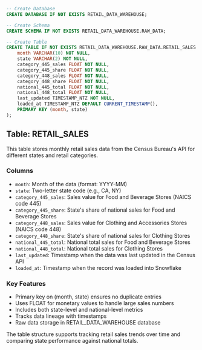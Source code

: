 ```sql
-- Create Database
CREATE DATABASE IF NOT EXISTS RETAIL_DATA_WAREHOUSE;

-- Create Schema
CREATE SCHEMA IF NOT EXISTS RETAIL_DATA_WAREHOUSE.RAW_DATA;

-- Create Table
CREATE TABLE IF NOT EXISTS RETAIL_DATA_WAREHOUSE.RAW_DATA.RETAIL_SALES (
    month VARCHAR(10) NOT NULL,
    state VARCHAR(2) NOT NULL,
    category_445_sales FLOAT NOT NULL,
    category_445_share FLOAT NOT NULL,
    category_448_sales FLOAT NOT NULL,
    category_448_share FLOAT NOT NULL,
    national_445_total FLOAT NOT NULL,
    national_448_total FLOAT NOT NULL,
    last_updated TIMESTAMP_NTZ NOT NULL,
    loaded_at TIMESTAMP_NTZ DEFAULT CURRENT_TIMESTAMP(),
    PRIMARY KEY (month, state)
);
```

## Table: RETAIL_SALES

This table stores monthly retail sales data from the Census Bureau's API for different states and retail categories.

### Columns

- `month`: Month of the data (format: YYYY-MM)
- `state`: Two-letter state code (e.g., CA, NY)
- `category_445_sales`: Sales value for Food and Beverage Stores (NAICS code 445)
- `category_445_share`: State's share of national sales for Food and Beverage Stores
- `category_448_sales`: Sales value for Clothing and Accessories Stores (NAICS code 448)
- `category_448_share`: State's share of national sales for Clothing Stores
- `national_445_total`: National total sales for Food and Beverage Stores
- `national_448_total`: National total sales for Clothing Stores
- `last_updated`: Timestamp when the data was last updated in the Census API
- `loaded_at`: Timestamp when the record was loaded into Snowflake

### Key Features

- Primary key on (month, state) ensures no duplicate entries
- Uses FLOAT for monetary values to handle large sales numbers
- Includes both state-level and national-level metrics
- Tracks data lineage with timestamps
- Raw data storage in RETAIL_DATA_WAREHOUSE database

The table structure supports tracking retail sales trends over time and comparing state performance against national totals.
